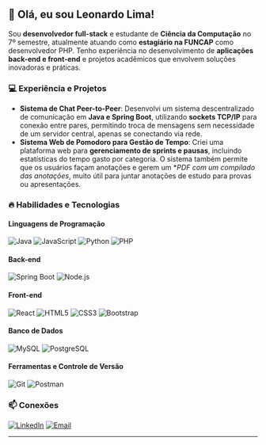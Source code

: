 ## 👋 Olá, eu sou Leonardo Lima!

Sou **desenvolvedor full-stack** e estudante de **Ciência da Computação** no 7º semestre, atualmente atuando como **estagiário na FUNCAP** como desenvolvedor PHP. Tenho experiência no desenvolvimento de **aplicações back-end e front-end** e projetos acadêmicos que envolvem soluções inovadoras e práticas.

### 💻 Experiência e Projetos

- **Sistema de Chat Peer-to-Peer**: Desenvolvi um sistema descentralizado de comunicação em **Java e Spring Boot**, utilizando **sockets TCP/IP** para conexão entre pares, permitindo troca de mensagens sem necessidade de um servidor central, apenas se conectando via rede.
- **Sistema Web de Pomodoro para Gestão de Tempo**: Criei uma plataforma web para **gerenciamento de sprints e pausas**, incluindo estatísticas do tempo gasto por categoria. O sistema também permite que os usuários façam anotações e gerem um **PDF com um compilado das anotações*, muito útil para juntar anotações de estudo para provas ou apresentações.

### 🔥 Habilidades e Tecnologias

#### **Linguagens de Programação**
![Java](https://img.shields.io/badge/Java-%23ED8B00.svg?style=for-the-badge&logo=openjdk&logoColor=white)
![JavaScript](https://img.shields.io/badge/JavaScript-%23F7DF1E.svg?style=for-the-badge&logo=javascript&logoColor=black)
![Python](https://img.shields.io/badge/Python-%233776AB.svg?style=for-the-badge&logo=python&logoColor=white)
![PHP](https://img.shields.io/badge/PHP-%23777BB4.svg?style=for-the-badge&logo=php&logoColor=white)

#### **Back-end**
![Spring Boot](https://img.shields.io/badge/Spring%20Boot-%236DB33F.svg?style=for-the-badge&logo=spring&logoColor=white)
![Node.js](https://img.shields.io/badge/Node.js-%23339933.svg?style=for-the-badge&logo=node.js&logoColor=white)

#### **Front-end**
![React](https://img.shields.io/badge/React-%2361DAFB.svg?style=for-the-badge&logo=react&logoColor=black)
![HTML5](https://img.shields.io/badge/HTML5-%23E34F26.svg?style=for-the-badge&logo=html5&logoColor=white)
![CSS3](https://img.shields.io/badge/CSS3-%231572B6.svg?style=for-the-badge&logo=css3&logoColor=white)
![Bootstrap](https://img.shields.io/badge/Bootstrap-%237952B3.svg?style=for-the-badge&logo=bootstrap&logoColor=white)

#### **Banco de Dados**
![MySQL](https://img.shields.io/badge/MySQL-%234479A1.svg?style=for-the-badge&logo=mysql&logoColor=white)
![PostgreSQL](https://img.shields.io/badge/PostgreSQL-%23336791.svg?style=for-the-badge&logo=postgresql&logoColor=white)

#### **Ferramentas e Controle de Versão**
![Git](https://img.shields.io/badge/Git-%23F05033.svg?style=for-the-badge&logo=git&logoColor=white)
![Postman](https://img.shields.io/badge/Postman-%23FF6C37.svg?style=for-the-badge&logo=postman&logoColor=white)

### 📫 Conexões
[![LinkedIn](https://img.shields.io/badge/LinkedIn-%230077B5.svg?style=for-the-badge&logo=linkedin&logoColor=white)](https://linkedin.com/in/leonardo-torquato-b4a20521a)
[![Email](https://img.shields.io/badge/Email-D14836.svg?style=for-the-badge&logo=gmail&logoColor=white)](mailto:leonardotorquato49@gmail.com)


---
